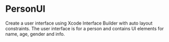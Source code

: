 # PersonUI
Create a user interface using Xcode Interface Builder with auto layout constraints. The user interface is for a person and contains UI elements for name, age, gender and info.
